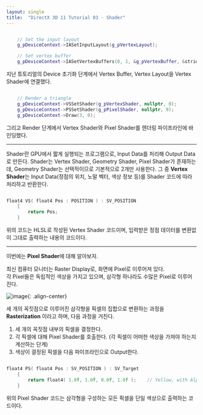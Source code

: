 ```yaml
---
layout: single
title:  "DirectX 3D 11 Tutorial 03 - Shader"
---
```


```c++

	// Set the input layout
	g_pDeviceContext->IASetInputLayout(g_pVertexLayout);

	// Set vertex buffer
	g_pDeviceContext->IASetVertexBuffers(0, 1, &g_pVertexBuffer, &stride, &offset);

```

지난 튜토리얼의 Device 초기화 단계에서 Vertex Buffer, Vertex Layout을 Vertex Shader에 연결했다.

```c++

	// Render a triangle
	g_pDeviceContext->VSSetShader(g_pVertexShader, nullptr, 0);
	g_pDeviceContext->PSSetShader(g_pPixelShader, nullptr, 0);
	g_pDeviceContext->Draw(3, 0);

```

그리고 Render 단계에서 Vertex Shader와 Pixel Shader를 렌더링 파이프라인에 바인딩했다.

---

Shader란 GPU에서 짧게 실행되는 프로그램으로, Input Data를 처리해 Output Data로 만든다. Shader는 Vertex Shader, Geometry Shader, Pixel Shader가 존재하는데, Geometry Shader는 선택적이므로 기본적으로 2개만 사용한다. 그 중 **Vertex Shader**는 Input Data(정점의 위치, 노말 벡터, 색상 정보 등)를 Shader 코드에 따라 처리하고 반환한다.

```c++

float4 VS( float4 Pos : POSITION ) : SV_POSITION
    {
        return Pos;
    }

```

위의 코드는 HLSL로 작성된 Vertex Shader 코드이며, 입력받은 정점 데이터를 변환없이 그대로 출력하는 내용의 코드이다.

---

이번에는 **Pixel Shader**에 대해 알아보자.  

최신 컴퓨터 모니터는 Raster Display로, 화면에 Pixel로 이루어져 있다.  
각 Pixel들은 독립적인 색상을 가지고 있으며, 삼각형 하나라도 수많은 Pixel로 이루어진다.  

![image](https://gasbebe.github.io/images/fragmentAnim.gif){: .align-center}

세 개의 꼭짓점으로 이루어진 삼각형을 픽셀의 집합으로 변환하는 과정을 **Rasterization** 이라고 하며, 다음 과정을 거친다.

1. 세 개의 꼭짓점 내부의 픽셀을 결정한다.
2. 각 픽셀에 대해 Pixel Shader를 호출한다. (각 픽셀이 어떠한 색상을 가져야 하는지 계산하는 단계)
3. 색상이 결정된 픽셀을 다음 파이프라인으로 Output한다.

```c++

float4 PS( float4 Pos : SV_POSITION ) : SV_Target
    {
        return float4( 1.0f, 1.0f, 0.0f, 1.0f );    // Yellow, with Alpha = 1
    }

```

위의 Pixel Shader 코드는 삼각형을 구성하는 모든 픽셀을 단일 색상으로 출력하는 코드이다.
